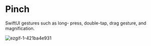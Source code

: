 # Pinch
 SwiftUI gestures such as long- press, double-tap, drag gesture, and magnification. 


![ezgif-1-421ba4e931](https://user-images.githubusercontent.com/9380512/160294431-9b741009-59f2-474e-b5cd-f8c1c1ab1c08.gif)
